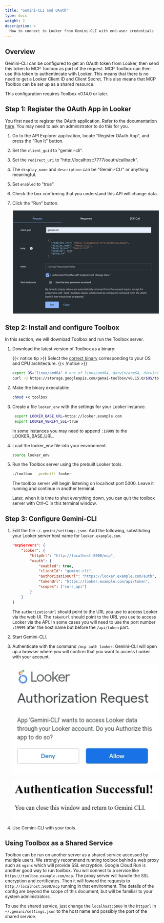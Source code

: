 ```yaml
---
title: "Gemini-CLI and OAuth"
type: docs
weight: 2
description: >
  How to connect to Looker from Gemini-CLI with end-user credentials
---
```


## Overview

Gemini-CLI can be configured to get an OAuth token from Looker, then send this
token to MCP Toolbox as part of the request. MCP Toolbox can then use this token
to authentincate with Looker. This means that there is no need to get a Looker
Client ID and Client Secret. This also means that MCP Toolbox can be set up as a
shared resource.

This configuration requires Toolbox v0.14.0 or later.

## Step 1: Register the OAuth App in Looker

You first need to register the OAuth application. Refer to the documentation
[here](https://cloud.google.com/looker/docs/api-cors#registering_an_oauth_client_application).
You may need to ask an administrator to do this for you.

1. Go to the API Explorer application, locate "Register OAuth App", and press
   the "Run It" button.
1. Set the `client_guid` to "gemini-cli".
1. Set the `redirect_uri` to "http://localhost:7777/oauth/callback".
1. The `display_name` and `description` can be "Gemini-CLI" or anything
   meaningful.
1. Set `enabled` to "true".
1. Check the box confirming that you understand this API will change data.
1. Click the "Run" button.

    ![OAuth Registration](./registration.png)

## Step 2: Install and configure Toolbox

In this section, we will download Toolbox and run the Toolbox server.

1. Download the latest version of Toolbox as a binary:

    {{< notice tip >}}
   Select the
   [correct binary](https://github.com/googleapis/genai-toolbox/releases)
   corresponding to your OS and CPU architecture.
    {{< /notice >}}
    <!-- {x-release-please-start-version} -->
    ```bash
    export OS="linux/amd64" # one of linux/amd64, darwin/arm64, darwin/amd64, or windows/amd64
    curl -O https://storage.googleapis.com/genai-toolbox/v0.15.0/$OS/toolbox
    ```
    <!-- {x-release-please-end} -->

1. Make the binary executable:

    ```bash
    chmod +x toolbox
    ```

1. Create a file `looker_env` with the settings for your
   Looker instance.

   ```bash
    export LOOKER_BASE_URL=https://looker.example.com
    export LOOKER_VERIFY_SSL=true
   ```

   In some instances you may need to append `:19999` to
   the LOOKER_BASE_URL.

1. Load the looker_env file into your environment.

   ```bash
   source looker_env
   ```

1. Run the Toolbox server using the prebuilt Looker tools.

    ```bash
    ./toolbox --prebuilt looker
    ```

    The toolbox server will begin listening on localhost port 5000. Leave it
    running and continue in another terminal.

    Later, when it is time to shut everything down, you can quit the toolbox
    server with Ctrl-C in this terminal window.

## Step 3: Configure Gemini-CLI

1. Edit the file `~/.gemini/settings.json`. Add the following, substituting your
   Looker server host name for `looker.example.com`.

    ```json
    "mcpServers": {
        "looker": {
            "httpUrl": "http://localhost:5000/mcp",
            "oauth": {
                "enabled": true,
                "clientId": "gemini-cli",
                "authorizationUrl": "https://looker.example.com/auth",
                "tokenUrl": "https://looker.example.com/api/token",
                "scopes": ["cors_api"]
            }
        }
    }
    ```

    The `authorizationUrl` should point to the URL you use to access Looker via the
    web UI. The `tokenUrl` should point to the URL you use to access Looker via
    the API. In some cases you will need to use the port number `:19999` after
    the host name but before the `/api/token` part.

1. Start Gemini-CLI.

1. Authenticate with the command `/mcp auth looker`. Gemini-CLI will open up a
   browser where you will confirm that you want to access Looker with your
   account.

   ![Authorizing](./authorize.png)

   ![Authenticated](./authenticated.png)

1. Use Gemini-CLI with your tools.

## Using Toolbox as a Shared Service

Toolbox can be run on another server as a shared service accessed by multiple
users. We strongly recommend running toolbox behind a web proxy such as `nginx`
which will provide SSL encryption. Google Cloud Run is another good way to run
toolbox. You will connect to a service like `https://toolbox.example.com/mcp`.
The proxy server will handle the SSL encryption and certificates. Then it will
foward the requests to `http://localhost:5000/mcp` running in that environment.
The details of the config are beyond the scope of this document, but will be
familiar to your system administrators.

To use the shared service, just change the `localhost:5000` in the `httpUrl` in
`~/.gemini/settings.json` to the host name and possibly the port of the shared
service.
